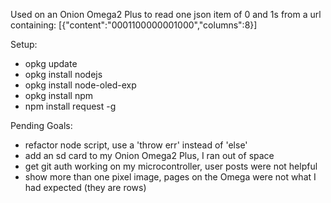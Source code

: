 Used on an Onion Omega2 Plus to read one json item of 0 and 1s from a url containing:
[{"content":"0001100000001000","columns":8}]

Setup:
- opkg update
- opkg install nodejs
- opkg install node-oled-exp
- opkg install npm
- npm install request -g

Pending Goals:
- refactor node script, use a 'throw err' instead of 'else'
- add an sd card to my Onion Omega2 Plus, I ran out of space
- get git auth working on my microcontroller, user posts were not helpful
- show more than one pixel image, pages on the Omega were not what I had expected (they are rows)

